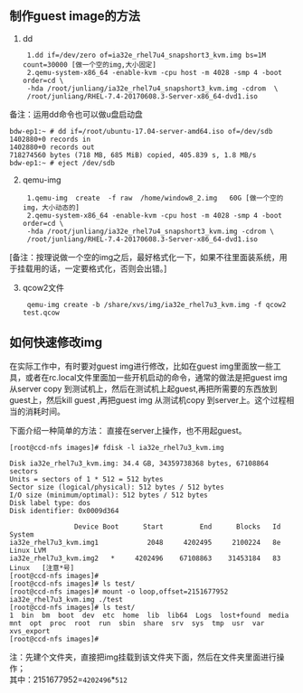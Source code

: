 ## 制作guest image的方法

1. dd
 
		1.dd if=/dev/zero of=ia32e_rhel7u4_snapshort3_kvm.img bs=1M count=30000 [做一个空的img,大小固定]
		2.qemu-system-x86_64 -enable-kvm -cpu host -m 4028 -smp 4 -boot order=cd \ 
		-hda /root/junliang/ia32e_rhel7u4_snapshort3_kvm.img -cdrom  \ 
		/root/junliang/RHEL-7.4-20170608.3-Server-x86_64-dvd1.iso

备注：运用dd命令也可以做u盘启动盘

	bdw-ep1:~ # dd if=/root/ubuntu-17.04-server-amd64.iso of=/dev/sdb 
	1402880+0 records in
	1402880+0 records out
	718274560 bytes (718 MB, 685 MiB) copied, 405.839 s, 1.8 MB/s
	bdw-ep1:~ # eject /dev/sdb 


2. qemu-img

		1.qemu-img  create  -f raw  /home/window8_2.img   60G [做一个空的img，大小动态的]
		2.qemu-system-x86_64 -enable-kvm -cpu host -m 4028 -smp 4 -boot order=cd \
		-hda /root/junliang/ia32e_rhel7u4_snapshort3_kvm.img -cdrom \
		/root/junliang/RHEL-7.4-20170608.3-Server-x86_64-dvd1.iso

[备注：按理说做一个空的img之后，最好格式化一下，如果不往里面装系统，用于挂载用的话，一定要格式化，否则会出错。]

3. qcow2文件

		qemu-img create -b /share/xvs/img/ia32e_rhel7u3_kvm.img -f qcow2 test.qcow


## 如何快速修改img

在实际工作中，有时要对guest img进行修改，比如在guest img里面放一些工具，或者在rc.local文件里面加一些开机启动的命令，通常的做法是把guest img从server copy 到测试机上，然后在测试机上起guest,再把所需要的东西放到guest上，然后kill guest ,再把guest img 从测试机copy 到server上。这个过程相当的消耗时间。

下面介绍一种简单的方法：
直接在server上操作，也不用起guest。

	[root@ccd-nfs images]# fdisk -l ia32e_rhel7u3_kvm.img
	
	Disk ia32e_rhel7u3_kvm.img: 34.4 GB, 34359738368 bytes, 67108864 sectors
	Units = sectors of 1 * 512 = 512 bytes
	Sector size (logical/physical): 512 bytes / 512 bytes
	I/O size (minimum/optimal): 512 bytes / 512 bytes
	Disk label type: dos
	Disk identifier: 0x0009d364
	
	                Device Boot      Start         End      Blocks   Id  System
	ia32e_rhel7u3_kvm.img1            2048     4202495     2100224   8e  Linux LVM
	ia32e_rhel7u3_kvm.img2   *     4202496    67108863    31453184   83  Linux   [注意*号]
	[root@ccd-nfs images]#
	[root@ccd-nfs images]# ls test/
	[root@ccd-nfs images]# mount -o loop,offset=2151677952 ia32e_rhel7u3_kvm.img ./test
	[root@ccd-nfs images]# ls test/
	1  bin  bm  boot  dev  etc  home  lib  lib64  Logs  lost+found  media  mnt  opt  proc  root  run  sbin  share  srv  sys  tmp  usr  var  xvs_export
	[root@ccd-nfs images]#

注：先建个文件夹，直接把img挂载到该文件夹下面，然后在文件夹里面进行操作；<br>
其中：2151677952=`4202496`*`512`